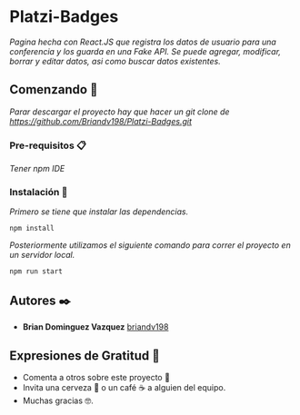 # Platzi-Badges

_Pagina hecha con React.JS que registra los datos de usuario para una conferencia y los guarda en una Fake API._
_Se puede agregar, modificar, borrar y editar datos, asi como buscar datos existentes._

## Comenzando 🚀

_Parar descargar el proyecto hay que hacer un git clone de https://github.com/Briandv198/Platzi-Badges.git_

### Pre-requisitos 📋

_Tener npm_
_IDE_

### Instalación 🔧

_Primero se tiene que instalar las dependencias._

```
npm install
```

_Posteriormente utilizamos el siguiente comando para correr el proyecto en un servidor local._

```
npm run start
```

## Autores ✒️

- **Brian Dominguez Vazquez** [briandv198](https://github.com/briandv198)

## Expresiones de Gratitud 🎁

- Comenta a otros sobre este proyecto 📢
- Invita una cerveza 🍺 o un café ☕ a alguien del equipo.
- Muchas gracias 🤓.
